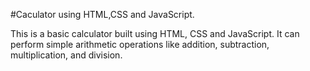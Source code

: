 #Caculator using HTML,CSS and JavaScript.

This is a basic calculator built using HTML, CSS and JavaScript. It can perform simple arithmetic operations like addition, subtraction, multiplication, and division.

